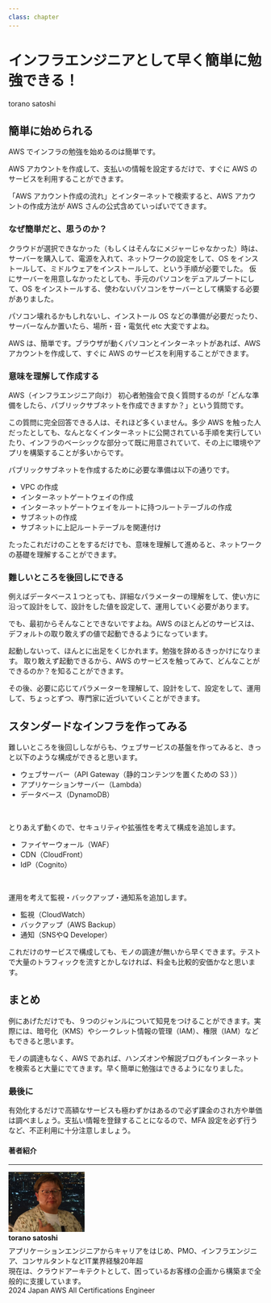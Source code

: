 ```yaml
---
class: chapter
---
```


# インフラエンジニアとして早く簡単に勉強できる！

<div class="flush-right">
    torano satoshi
</div>

## 簡単に始められる

AWS でインフラの勉強を始めるのは簡単です。

AWS アカウントを作成して、支払いの情報を設定するだけで、すぐに AWS のサービスを利用することができます。

「AWS アカウント作成の流れ」とインターネットで検索すると、AWS アカウントの作成方法が AWS さんの公式含めていっぱいでてきます。

### なぜ簡単だと、思うのか？

クラウドが選択できなかった（もしくはそんなにメジャーじゃなかった）時は、サーバーを購入して、電源を入れて、ネットワークの設定をして、OS をインストールして、ミドルウェアをインストールして、という手順が必要でした。
仮にサーバーを用意しなかったとしても、手元のパソコンをデュアルブートにして、OS をインストールする、使わないパソコンをサーバーとして構築する必要がありました。

パソコン壊れるかもしれないし、インストール OS などの準備が必要だったり、サーバーなんか置いたら、場所・音・電気代 etc 大変ですよね。

AWS は、簡単です。ブラウザが動くパソコンとインターネットがあれば、AWS アカウントを作成して、すぐに AWS のサービスを利用することができます。

### 意味を理解して作成する

AWS（インフラエンジニア向け） 初心者勉強会で良く質問するのが「どんな準備をしたら、パブリックサブネットを作成できますか？」という質問です。

この質問に完全回答できる人は、それほど多くいません。多少 AWS を触った人だったとしても、なんとなくインターネットに公開されている手順を実行していたり、インフラのベーシックな部分って既に用意されていて、その上に環境やアプリを構築することが多いからです。

パブリックサブネットを作成するために必要な準備は以下の通りです。

* VPC の作成
* インターネットゲートウェイの作成
* インターネットゲートウェイをルートに持つルートテーブルの作成
* サブネットの作成
* サブネットに上記ルートテーブルを関連付け

たったこれだけのことをするだけでも、意味を理解して進めると、ネットワークの基礎を理解することができます。

### 難しいところを後回しにできる

例えばデータベース１つとっても、詳細なパラメーターの理解をして、使い方に沿って設計をして、設計をした値を設定して、運用していく必要があります。

でも、最初からそんなことできないですよね。AWS のほとんどのサービスは、デフォルトの取り敢えずの値で起動できるようになっています。

起動しないって、ほんとに出足をくじかれます。勉強を辞めるきっかけになります。
取り敢えず起動できるから、AWS のサービスを触ってみて、どんなことができるのか？を知ることができます。

その後、必要に応じてパラメーターを理解して、設計をして、設定をして、運用して、ちょっとずつ、専門家に近づいていくことができます。

## スタンダードなインフラを作ってみる

難しいところを後回ししながらも、ウェブサービスの基盤を作ってみると、きっと以下のような構成ができると思います。

* ウェブサーバー（API Gateway（静的コンテンツを置くための S3 ））
* アプリケーションサーバー（Lambda）
* データベース（DynamoDB）

<br>

とりあえず動くので、セキュリティや拡張性を考えて構成を追加します。

* ファイヤーウォール（WAF）
* CDN（CloudFront）
* IdP（Cognito）

<br>

運用を考えて監視・バックアップ・通知系を追加します。

* 監視（CloudWatch）
* バックアップ（AWS Backup）
* 通知（SNSやQ Developer）

これだけのサービスで構成しても、モノの調達が無いから早くできます。テストで大量のトラフィックを流すとかしなければ、料金も比較的安価かなと思います。

## まとめ

例にあげただけでも、９つのジャンルについて知見をつけることができます。実際には、暗号化（KMS）やシークレット情報の管理（IAM）、権限（IAM）などもできると思います。

モノの調達もなく、AWS であれば、ハンズオンや解説ブログもインターネットを検索ると大量にでてきます。早く簡単に勉強はできるようになりました。

### 最後に

有効化するだけで高額なサービスも極わずかはあるので必ず課金のされ方や単価は調べましょう。支払い情報を登録することになるので、MFA 設定を必ず行うなど、不正利用に十分注意しましょう。

#### 著者紹介
---

<div class="author-profile">
    <img src="images/chap-torapota-infra/torano1.jpg" width="30%">
    <div>
        <div>
            <b>torano satoshi</b>
        </div>
    </div>
</div>
<p style="margin-top: 0.5em; margin-bottom: 2em;">
アプリケーションエンジニアからキャリアをはじめ、PMO、インフラエンジニア、コンサルタントなどIT業界経験20年超<br>
現在は、クラウドアーキテクトとして、困っているお客様の企画から構築まで全般的に支援しています。<br>
2024 Japan AWS All Certifications Engineer<br>
</p>
